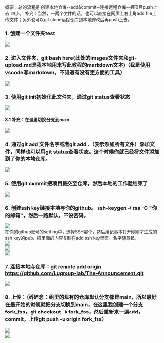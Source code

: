 概要：总的流程是 创建本地仓库--add&commit--连接远程仓库--把项目push上去 四步。
补充：当然，一两个文件的话，也可以直接在网页上右上角add file上传文件；另外也可以git clone远程仓库到本地修改后再push上去。
### 1. 创建一个文件夹test  
![](images/git-upload-01.png)  
### 2. 进入文件夹，git bash here(此处的images文件夹和git-upload.md是我本地用来写此教程的markdown文本)（我是使用vscode写markdown，不知道有没有更方便的工具）  
![](images/git-upload-02.png)  
### 3. 使用git init初始化此文件夹，通过git status查看状态  
![](images/git-upload-03.png)  
#### 3.1 补充：在这里切换分支到main  
![](images/git-upload-13.png)  
### 4. 通过git add 文件名字或者git add .（表示添加所有文件）添加文件，同样也可以用git status查看状态。这个时候你就已经将文件添加到了你的本地仓库。  
![](images/git-upload-04.png)  
### 5. 使用git commit把项目提交至仓库，然后本地的工作就结束了  
![](images/git-upload-05.png)  
### 6. 创建ssh key链接本地与你的github。 ssh-keygen -t rsa -C "你的邮箱"，然后一路默认，不设密码。  
![](images/git-upload-06.png)  
在你的github账号的setting中，选择SSH那个，然后用记事本打开你刚才生成的ssh key的pub，把里面的内容复制在add ssh key里面。名字随意起。  
![](images/git-upload-07.png)  
![](images/git-upload-08.png)  
![](images/git-upload-09.png)  
### 7. 连接本地与仓库：git remote add origin https://github.com/Lugroup-lab/The-Announcement.git
![](images/git-upload-10.png)  
### 8. 上传：（碎碎念：组里的现有的仓库默认分支都是main，所以最好在最开始的时候就把分支切换到main，在这里我创建一个分支fork_fss，git checkout -b fork_fss，然后重新来一遍add，commit，上传git push -u origin fork_fss）  
![](images/git-upload-11.png)  
![](images/git-upload-12.png)  

